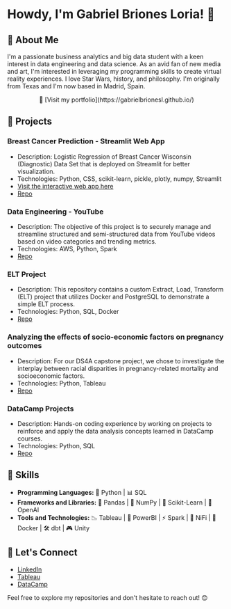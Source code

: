 # Howdy, I'm Gabriel Briones Loria! 👋

## 🤠 About Me
I'm a passionate business analytics and big data student with a keen interest in data engineering and data science. As an avid fan of new media and art, I'm interested in leveraging my programming skills to create virtual reality experiences. I love Star Wars, history, and philosophy. I'm originally from Texas and I'm now based in Madrid, Spain.

<center>
🚦 [Visit my portfolio](https://gabrielbrionesl.github.io/)
</center>

## 🔬 Projects
### Breast Cancer Prediction - Streamlit Web App
- Description: Logistic Regression of Breast Cancer Wisconsin (Diagnostic) Data Set that is deployed on Streamlit for better visualization.
- Technologies: Python, CSS, scikit-learn, pickle, plotly, numpy, Streamlit 
- [Visit the interactive web app here](https://breastcancer-predict-app.streamlit.app/)
- [Repo](https://github.com/GabrielBrionesL/streamlit-cancer-predict-app)

### Data Engineering - YouTube 
- Description: The objective of this project is to securely manage and streamline structured and semi-structured data from YouTube videos based on video categories and trending metrics.
- Technologies: AWS, Python, Spark
- [Repo](https://github.com/GabrielBrionesL/de-aws-youtube)

### ELT Project
- Description: This repository contains a custom Extract, Load, Transform (ELT) project that utilizes Docker and PostgreSQL to demonstrate a simple ELT process.
- Technologies: Python, SQL, Docker
- [Repo](https://github.com/GabrielBrionesL/elt-project-fcc)

### Analyzing the effects of socio-economic factors on pregnancy outcomes
- Description: For our DS4A capstone project, we chose to investigate the interplay between racial disparities in pregnancy-related mortality and socioeconomic factors.
- Technologies: Python, Tableau
- [Repo](https://github.com/GabrielBrionesL/DS4A-Capstone/tree/main)

### DataCamp Projects
- Description: Hands-on coding experience by working on projects to reinforce and apply the data analysis concepts learned in DataCamp courses.
- Technologies: Python, SQL
- [Repo](https://github.com/GabrielBrionesL/DataCamp-Projects)

## 🧰 Skills
- **Programming Languages:** 🐍 Python | 📊 SQL
- **Frameworks and Libraries:** 🐼 Pandas | 🔢 NumPy | 🧠 Scikit-Learn | 🤖 OpenAI
- **Tools and Technologies:** 📉 Tableau | 💼 PowerBI | ⚡ Spark | 🚰 NiFi | 🐳 Docker | 🛠️ dbt | 🎮 Unity

## 🙌 Let's Connect
- [LinkedIn](https://www.linkedin.com/in/gabrielbrionesloria/)
- [Tableau](https://public.tableau.com/app/profile/gabriel.briones/vizzes)
- [DataCamp](https://www.datacamp.com/portfolio/gabrielbriones)

Feel free to explore my repositories and don't hesitate to reach out! 😊
